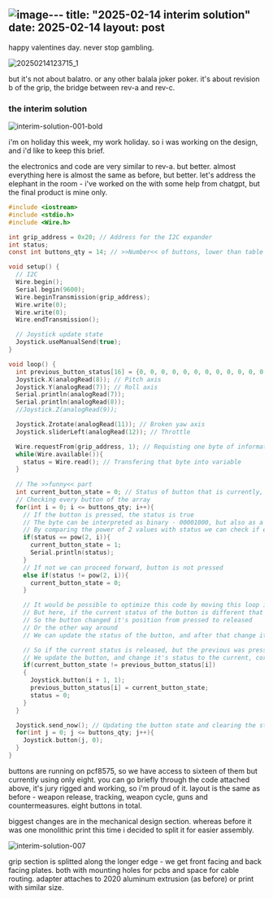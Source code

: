 ![image](https://github.com/user-attachments/assets/b592ca95-89e9-470c-b302-c741f8b392d4)---
title: "2025-02-14 interim solution"
date: 2025-02-14
layout: post
---

happy valentines day. never stop gambling. <br />

![20250214123715_1](https://github.com/user-attachments/assets/fc48f025-650b-49b5-84be-8bfa77af86a8)

but it's not about balatro. or any other balala joker poker. it's about revision b of the grip, the bridge between rev-a and rev-c.  <br />

### the interim solution

![interim-solution-001-bold](https://github.com/user-attachments/assets/472b61da-6b4b-4112-b158-5b05753e62c5)

i'm on holiday this week, my work holiday. so i was working on the design, and i'd like to keep this brief.  <br />

the electronics and code are very similar to rev-a. but better. almost everything here is almost the same as before, but better. let's address the elephant in the room - i've worked on the with some help from chatgpt, but the final product is mine only. <br />

```c
#include <iostream>
#include <stdio.h>
#include <Wire.h>

int grip_address = 0x20; // Address for the I2C expander
int status;
const int buttons_qty = 14; // >>Number<< of buttons, lower than table size due to loop behaviour

void setup() {
  // I2C
  Wire.begin();
  Serial.begin(9600);
  Wire.beginTransmission(grip_address);
  Wire.write(0);
  Wire.write(0);
  Wire.endTransmission();

  // Joystick update state
  Joystick.useManualSend(true);
}

void loop() {
  int previous_button_status[16] = {0, 0, 0, 0, 0, 0, 0, 0, 0, 0, 0, 0, 0, 0, 0, 0}; // Button status table
  Joystick.X(analogRead(8)); // Pitch axis
  Joystick.Y(analogRead(7)); // Roll axis
  Serial.println(analogRead(7));
  Serial.println(analogRead(8));
  //Joystick.Z(analogRead(9));

  Joystick.Zrotate(analogRead(11)); // Broken yaw axis
  Joystick.sliderLeft(analogRead(12)); // Throttle

  Wire.requestFrom(grip_address, 1); // Requisting one byte of information from the I2C expander
  while(Wire.available()){
    status = Wire.read(); // Transfering that byte into variable
  }
  
  // The >>funny<< part
  int current_button_state = 0; // Status of button that is currently, in the loop, being tested
  // Checking every button of the array
  for(int i = 0; i <= buttons_qty; i++){
    // If the button is pressed, the status is true
    // The byte can be interpreted as binary - 00001000, but also as a regular number - 8
    // By comparing the power of 2 values with status we can check if e. g. third button is pressed, by comparing it with status value
    if(status == pow(2, i)){
      current_button_state = 1;
      Serial.println(status);
    }
    // If not we can proceed forward, button is not pressed
    else if(status != pow(2, i)){
      current_button_state = 0;
    }

    // It would be possible to optimize this code by moving this loop inside the first loop
    // But here, if the current status of the button is different that the previous one
    // So the button changed it's position from pressed to released
    // Or the other way around
    // We can update the status of the button, and after that change it's status once again

    // So if the current status is released, but the previous was pressed
    // We update the button, and change it's status to the current, correct one
    if(current_button_state != previous_button_status[i])
    {
      Joystick.button(i + 1, 1);
      previous_button_status[i] = current_button_state;
      status = 0;
    }
  }

  Joystick.send_now(); // Updating the button state and clearing the status of whole set in the next loop
  for(int j = 0; j <= buttons_qty; j++){
    Joystick.button(j, 0);
  }
}
```
buttons are running on pcf8575, so we have access to sixteen of them but currently using only eight. you can go briefly through the code attached above, it's jury rigged and working, so i'm proud of it. layout is the same as before - weapon release, tracking, weapon cycle, guns and countermeasures. eight buttons in total.  <br />

biggest changes are in the mechanical design section. whereas before it was one monolithic print this time i decided to split it for easier assembly.

![interim-solution-007](https://github.com/user-attachments/assets/bc7f7459-ff8f-4652-9c2a-36e4f17500ec)

grip section is splitted along the longer edge - we get front facing and back facing plates. both with mounting holes for pcbs and space for cable routing. adapter attaches to 2020 aluminum extrusion (as before) or print with similar size.
